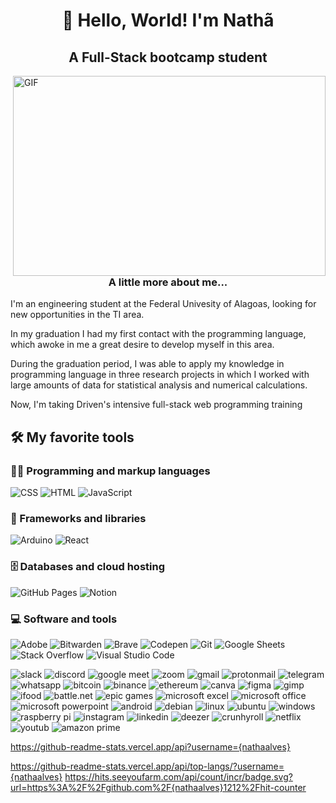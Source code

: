 <h1 align="center">👋 Hello, World! I'm Nathã</h1>
<h2 align="center">A Full-Stack bootcamp student</h2>

<img align="right" alt="GIF" src="https://github.com/abhisheknaiidu/abhisheknaiidu/blob/master/code.gif?raw=true" width="500" height="320" />

<h3 align="center">A little more about me...</h3>
<p>I'm an engineering student at the Federal Univesity of Alagoas, looking for new opportunities in the TI area.</p>

<p>In my graduation I had my first contact with the programming language, which awoke in me a great desire to develop myself in this area.</p>

<p>During the graduation period, I was able to apply my knowledge in programming language in three research projects in which I worked with large amounts of data for statistical analysis and numerical calculations.</p>

<p>Now, I'm taking Driven's intensive full-stack web programming training</p>

<h2>🛠️ My favorite tools</h2>

<h3>👨‍💻 Programming and markup languages</h3>

<p>
    <img alt="CSS" src="https://img.shields.io/badge/CSS-1572B6.svg?logo=css3&logoColor=white">
    <img alt="HTML" src="https://img.shields.io/badge/HTML-E34F26.svg?logo=html5&logoColor=white">
    <img alt="JavaScript" src="https://img.shields.io/badge/JavaScript-F7DF1E.svg?logo=javascript&logoColor=black">
</p>


<h3>🧰 Frameworks and libraries</h3>

<p>
    <img alt="Arduino" src="https://img.shields.io/badge/-Arduino-00979D?logo=Arduino&logoColor=white">
    <img alt="React" src="https://img.shields.io/badge/React-20232a.svg?logo=react&logoColor=%2361DAFB">
</p>

<h3>🗄️ Databases and cloud hosting</h3>

<p>
    <img alt="GitHub Pages" src="https://img.shields.io/badge/GitHub%20Pages-327FC7.svg?logo=github&logoColor=white">
    <img alt="Notion" src="https://img.shields.io/badge/Notion-010101.svg?logo=notion&logoColor=white">
</p>

<h3>💻 Software and tools</h3>

<p>
    <img alt="Adobe" src="https://img.shields.io/badge/Adobe-FF0000.svg?logo=adobe&logoColor=white">
    <img alt="Bitwarden" src="https://img.shields.io/badge/-Bitwarden-175DDC?logo=bitwarden&logoColor=white">
    <img alt="Brave" src="https://img.shields.io/badge/-Brave-FB542B?logo=brave&logoColor=white">
    <img alt="Codepen" src="https://img.shields.io/badge/Codepen-000000.svg?logo=codepen&logoColor=white">
    <img alt="Git" src="https://img.shields.io/badge/Git-F05033.svg?logo=git&logoColor=white">
    <img alt="Google Sheets" src="https://img.shields.io/badge/Google%20Sheets-34A853.svg?logo=google%20sheets&logoColor=white">
    <img alt="Stack Overflow" src="https://img.shields.io/badge/-Stack%20Overflow-FE7A16?logo=stack-overflow&logoColor=white">
    <img alt="Visual Studio Code" src="https://img.shields.io/badge/Visual%20Studio%20Code-0078d7.svg?logo=visual-studio-code&logoColor=white">
</p>
	
<img alt="slack" src="https://img.shields.io/badge/Slack-4A154B?style=for-the-badge&logo=slack&logoColor=white">
<img alt="discord" src="https://img.shields.io/badge/Discord-5865F2?style=for-the-badge&logo=discord&logoColor=white">
<img alt="google meet" src="	https://img.shields.io/badge/Google%20Meet-00897B?style=for-the-badge&logo=google-meet&logoColor=white">
<img alt="zoom" src="	https://img.shields.io/badge/Zoom-2D8CFF?style=for-the-badge&logo=zoom&logoColor=white">
<img alt="gmail" src="https://img.shields.io/badge/Gmail-D14836?style=for-the-badge&logo=gmail&logoColor=white">
<img alt="protonmail" src="https://img.shields.io/badge/ProtonMail-8B89CC?style=for-the-badge&logo=protonmail&logoColor=white">
<img alt="telegram" src="	https://img.shields.io/badge/Telegram-2CA5E0?style=for-the-badge&logo=telegram&logoColor=white">
<img alt="whatsapp" src="https://img.shields.io/badge/WhatsApp-25D366?style=for-the-badge&logo=whatsapp&logoColor=white">
<img alt="bitcoin" src="https://img.shields.io/badge/Bitcoin-000000?style=for-the-badge&logo=bitcoin&logoColor=white">
<img alt="binance" src="https://img.shields.io/badge/Binance-FCD535?style=for-the-badge&logo=binance&logoColor=white">
<img alt="ethereum" src="https://img.shields.io/badge/Ethereum-3C3C3D?style=for-the-badge&logo=Ethereum&logoColor=white">
<img alt="canva" src="https://img.shields.io/badge/Canva-%2300C4CC.svg?&style=for-the-badge&logo=Canva&logoColor=white">
<img alt="figma" src="https://img.shields.io/badge/Figma-F24E1E?style=for-the-badge&logo=figma&logoColor=white">
<img alt="gimp" src="https://img.shields.io/badge/gimp-5C5543?style=for-the-badge&logo=gimp&logoColor=white">
<img alt="ifood" src="https://img.shields.io/badge/iFood-EA1D2C?style=for-the-badge&logo=ifood&logoColor=white">
<img alt="battle.net" src="	https://img.shields.io/badge/Battle.net-000?style=for-the-badge&logo=battle.net&logoColor=148EFF">
<img alt="epic games" src="https://img.shields.io/badge/Epic%20Games-313131?style=for-the-badge&logo=Epic%20Games&logoColor=white">
<img alt="microsoft excel" src="https://img.shields.io/badge/Microsoft_Excel-217346?style=for-the-badge&logo=microsoft-excel&logoColor=white">
<img alt="microsoft office" src="https://img.shields.io/badge/Microsoft_Office-D83B01?style=for-the-badge&logo=microsoft-office&logoColor=white">
<img alt="microsoft powerpoint" src="https://img.shields.io/badge/Microsoft_PowerPoint-B7472A?style=for-the-badge&logo=microsoft-powerpoint&logoColor=white">
<img alt="android" src="	https://img.shields.io/badge/Android-3DDC84?style=for-the-badge&logo=android&logoColor=white">
<img alt="debian" src="https://img.shields.io/badge/Debian-A81D33?style=for-the-badge&logo=debian&logoColor=white">
<img alt="linux" src="https://img.shields.io/badge/Linux-FCC624?style=for-the-badge&logo=linux&logoColor=blac">
<img alt="ubuntu" src="https://img.shields.io/badge/Ubuntu-E95420?style=for-the-badge&logo=ubuntu&logoColor=white">
<img alt="windows" src="https://img.shields.io/badge/Windows-0078D6?style=for-the-badge&logo=windows&logoColor=white">
<img alt="raspberry pi" src="https://img.shields.io/badge/Raspberry%20Pi-A22846?style=for-the-badge&logo=Raspberry%20Pi&logoColor=white">
<img alt="instagram" src="https://img.shields.io/badge/Instagram-E4405F?style=for-the-badge&logo=instagram&logoColor=white">
<img alt="linkedin" src="https://img.shields.io/badge/LinkedIn-0077B5?style=for-the-badge&logo=linkedin&logoColor=white">
<img alt="deezer" src="https://img.shields.io/badge/Deezer-FEAA2D?style=for-the-badge&logo=deezer&logoColor=white">
<img alt="crunhyroll" src="https://img.shields.io/badge/Crunchyroll-F47521?style=for-the-badge&logo=crunchyroll&logoColor=white">
<img alt="netflix" src="https://img.shields.io/badge/Netflix-E50914?style=for-the-badge&logo=netflix&logoColor=white">
<img alt="youtub" src="https://img.shields.io/badge/YouTube-FF0000?style=for-the-badge&logo=youtube&logoColor=white">
<img alt="amazon prime" src="	https://img.shields.io/badge/Amazon%20Prime-00A8E1?style=for-the-badge&logo=netflix&logoColor=white">

https://github-readme-stats.vercel.app/api?username={nathaalves}

https://github-readme-stats.vercel.app/api/top-langs/?username={nathaalves}
https://hits.seeyoufarm.com/api/count/incr/badge.svg?url=https%3A%2F%2Fgithub.com%2F{nathaalves}1212%2Fhit-counter
